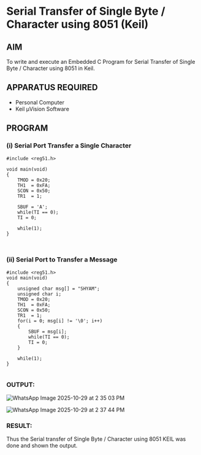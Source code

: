 
# Serial Transfer of Single Byte / Character using 8051 (Keil)

## AIM
To write and execute an Embedded C Program for Serial Transfer of Single Byte / Character using 8051 in Keil.

## APPARATUS REQUIRED
- Personal Computer  
- Keil µVision Software  

## PROGRAM

### (i) Serial Port Transfer a Single Character

```
#include <reg51.h>

void main(void)
{
    TMOD = 0x20;
    TH1  = 0xFA;
    SCON = 0x50;
    TR1  = 1;

    SBUF = 'A';
    while(TI == 0);
    TI = 0;

    while(1);
}



```
### (ii) Serial Port to Transfer a Message

```
#include <reg51.h>
void main(void)
{
    unsigned char msg[] = "SHYAM";
    unsigned char i;
    TMOD = 0x20;
    TH1  = 0xFA;
    SCON = 0x50;
    TR1  = 1;
    for(i = 0; msg[i] != '\0'; i++)
    {
        SBUF = msg[i];
        while(TI == 0);
        TI = 0;
    }

    while(1);
}


```

### OUTPUT:
![WhatsApp Image 2025-10-29 at 2 35 03 PM](https://github.com/user-attachments/assets/4682a171-d393-4c99-b65c-d43cbdc5fd21)

![WhatsApp Image 2025-10-29 at 2 37 44 PM](https://github.com/user-attachments/assets/a4de4087-f0e0-422e-b26a-ef7ef8d40b0c)

### RESULT:
Thus the Serial transfer of Single Byte / Character using 8051 KEIL was done and shown the output.
